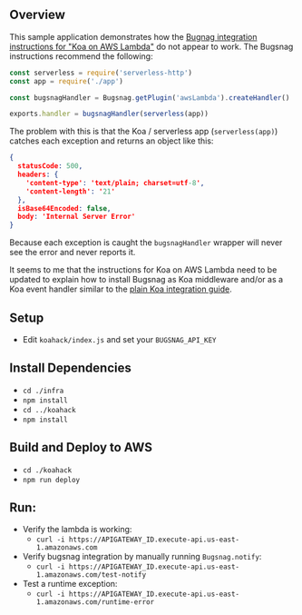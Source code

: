 ## Overview
This sample application demonstrates how the [Bugnag integration instructions for "Koa on AWS Lambda"](https://docs.bugsnag.com/platforms/javascript/koa/aws-lambda/) do not appear to work. The Bugsnag instructions recommend the following:
```typescript
const serverless = require('serverless-http')
const app = require('./app')

const bugsnagHandler = Bugsnag.getPlugin('awsLambda').createHandler()

exports.handler = bugsnagHandler(serverless(app))
```

The problem with this is that the Koa / serverless app (`serverless(app)`) catches each exception and returns an object like this: 

```json
{
  statusCode: 500,
  headers: {
    'content-type': 'text/plain; charset=utf-8',
    'content-length': '21'
  },
  isBase64Encoded: false,
  body: 'Internal Server Error'
}
```

Because each exception is caught the `bugsnagHandler` wrapper will never see the error and never reports it.

It seems to me that the instructions for Koa on AWS Lambda need to be updated to explain how to install Bugsnag as Koa middleware and/or as a Koa event handler similar to the [plain Koa integration guide](https://docs.bugsnag.com/platforms/javascript/koa/).

## Setup
- Edit `koahack/index.js` and set your `BUGSNAG_API_KEY`

## Install Dependencies
- `cd ./infra`
- `npm install`
- `cd ../koahack`
- `npm install`

## Build and Deploy to AWS
- `cd ./koahack`
- `npm run deploy`

## Run:
- Verify the lambda is working:
  - `curl -i https://APIGATEWAY_ID.execute-api.us-east-1.amazonaws.com`
- Verify bugsnag integration by manually running `Bugsnag.notify`:
  - `curl -i https://APIGATEWAY_ID.execute-api.us-east-1.amazonaws.com/test-notify`
- Test a runtime exception:
  - `curl -i https://APIGATEWAY_ID.execute-api.us-east-1.amazonaws.com/runtime-error` 

